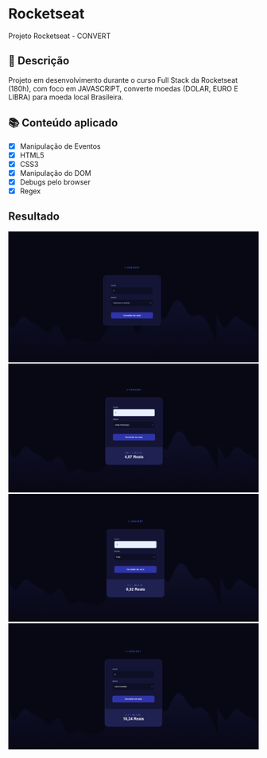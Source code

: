 # Rocketseat

Projeto Rocketseat - CONVERT

## 🚀 Descrição

Projeto em desenvolvimento durante o curso Full Stack da Rocketseat (180h), com foco em JAVASCRIPT, converte moedas (DOLAR, EURO E LIBRA) para moeda local Brasileira.

## 📚 Conteúdo aplicado

- [x] Manipulação de Eventos
- [x] HTML5
- [x] CSS3
- [x] Manipulação do DOM
- [x] Debugs pelo browser
- [x] Regex

## Resultado

![Projeto Inicial sem valores](image.png)
![Convertendo de Dolar para BR](image-1.png)
![Convertendo de Euro para BR](image-2.png)
![Convertendo de Libra para BR](image-3.png)
